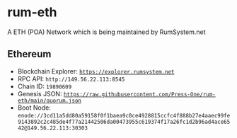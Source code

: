 # rum-eth

A ETH (POA) Network which is being maintained by RumSystem.net

## Ethereum

- Blockchain Explorer: [`https://explorer.rumsystem.net`](https://explorer.rumsystem.net)
- RPC API: `http://149.56.22.113:8545`
- Chain ID: `19890609`
- Genesis JSON: [`https://raw.githubusercontent.com/Press-One/rum-eth/main/quorum.json`](https://raw.githubusercontent.com/Press-One/rum-eth/main/quorum.json)
- Boot Node: `enode://3cd11a5dd80a59158f0f1baea9c0ce4928815ccfc4f888b27e4aaec99fe9143892c2c485de4f77a21442506da00473955c619374f17a26fc1d2b96ad4ace6542@149.56.22.113:30303`
